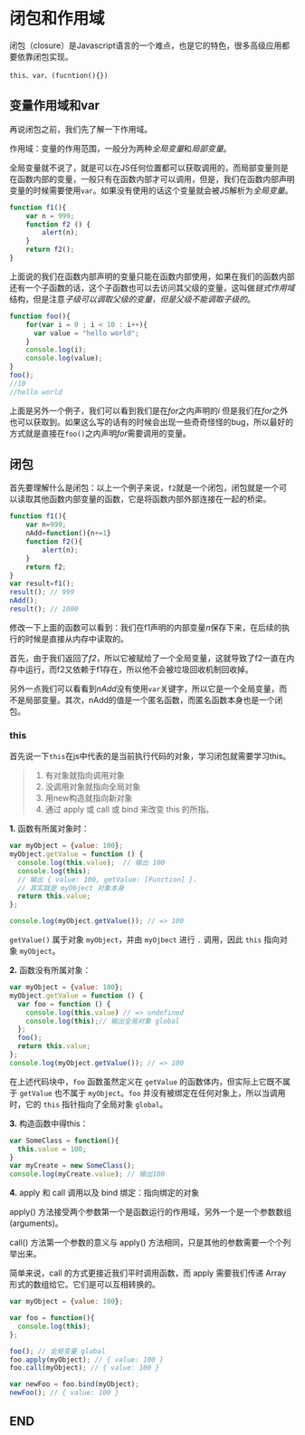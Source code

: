 # 闭包和作用域

闭包（closure）是Javascript语言的一个难点，也是它的特色，很多高级应用都要依靠闭包实现。

`this、var、(fucntion(){})`

## 变量作用域和var

再说闭包之前，我们先了解一下作用域。

作用域：变量的作用范围，一般分为两种*全局变量*和*局部变量*。

全局变量就不说了，就是可以在JS任何位置都可以获取调用的，而局部变量则是在函数内部的变量，一般只有在函数内部才可以调用，但是，我们在函数内部声明变量的时候需要使用`var`。如果没有使用的话这个变量就会被JS解析为*全局变量*。

```javascript
function f1(){
	var n = 999;
	function f2 () {
		alert(n);
	}
	return f2();
}
```

上面说的我们在函数内部声明的变量只能在函数内部使用，如果在我们的函数内部还有一个子函数的话，这个子函数也可以去访问其父级的变量，这叫做*链式作用域*结构，但是注意*子级可以调取父级的变量，但是父级不能调取子级的*。

```javascript
function foo(){
	for(var i = 0 ; i < 10 : i++){
      var value = "hello world";
	}
	console.log(i);
	console.log(value);
}
foo();
//10
//hello world
```

上面是另外一个例子，我们可以看到我们是在*for*之内声明的*i* 但是我们在*for*之外也可以获取到。如果这么写的话有的时候会出现一些奇奇怪怪的bug，所以最好的方式就是直接在`foo()`之内声明*for*需要调用的变量。

## 闭包

首先要理解什么是闭包：以上一个例子来说，`f2`就是一个闭包，闭包就是一个可以读取其他函数内部变量的函数，它是将函数内部外部连接在一起的桥梁。

```javascript
function f1(){
	var n=999;
	nAdd=function(){n+=1}
	function f2(){
		alert(n);
	}
	return f2;
}
var result=f1();
result(); // 999
nAdd();
result(); // 1000
```

修改一下上面的函数可以看到：我们在f1声明的内部变量*n*保存下来，在后续的执行的时候是直接从内存中读取的。

首先，由于我们返回了*f2*，所以它被赋给了一个全局变量，这就导致了f2一直在内存中运行，而f2又依赖于f1存在，所以他不会被垃圾回收机制回收掉。

另外一点我们可以看看到*nAdd*没有使用`var`关键字，所以它是一个全局变量，而不是局部变量。其次，nAdd的值是一个匿名函数，而匿名函数本身也是一个闭包。

### this

首先说一下`this`在js中代表的是当前执行代码的对象，学习闭包就需要学习this。

> 1. 有对象就指向调用对象
> 2. 没调用对象就指向全局对象
> 3. 用new构造就指向新对象
> 4. 通过 apply 或 call 或 bind 来改变 this 的所指。

**1.** 函数有所属对象时：

```javascript
var myObject = {value: 100};
myObject.getValue = function () {
  console.log(this.value);  // 输出 100
  console.log(this);
  // 输出 { value: 100, getValue: [Function] }，
  // 其实就是 myObject 对象本身
  return this.value;
};

console.log(myObject.getValue()); // => 100
```

`getValue()` 属于对象 `myObject`，并由 `myOjbect` 进行 `.` 调用，因此 `this` 指向对象 `myObject`。

**2.** 函数没有所属对象：

```javascript
var myObject = {value: 100};
myObject.getValue = function () {
  var foo = function () {
    console.log(this.value) // => undefined
    console.log(this);// 输出全局对象 global
  };
  foo();
  return this.value;
};
console.log(myObject.getValue()); // => 100
```

在上述代码块中，`foo` 函数虽然定义在 `getValue` 的函数体内，但实际上它既不属于 `getValue` 也不属于 `myObject`。`foo` 并没有被绑定在任何对象上，所以当调用时，它的 `this` 指针指向了全局对象 `global`。

**3.** 构造函数中得this：

```javascript
var SomeClass = function(){
  this.value = 100;
}
var myCreate = new SomeClass();
console.log(myCreate.value); // 输出100
```

**4.**  apply 和 call 调用以及 bind 绑定：指向绑定的对象

apply() 方法接受两个参数第一个是函数运行的作用域，另外一个是一个参数数组(arguments)。

call() 方法第一个参数的意义与 apply() 方法相同，只是其他的参数需要一个个列举出来。

简单来说，call 的方式更接近我们平时调用函数，而 apply 需要我们传递 Array 形式的数组给它。它们是可以互相转换的。

```javascript
var myObject = {value: 100};

var foo = function(){
  console.log(this);
};

foo(); // 全局变量 global
foo.apply(myObject); // { value: 100 }
foo.call(myObject); // { value: 100 }

var newFoo = foo.bind(myObject);
newFoo(); // { value: 100 }
```



## END


























